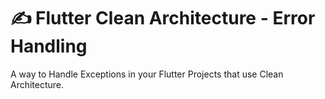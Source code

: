 # :writing_hand: Flutter Clean Architecture - Error Handling 

A way to Handle Exceptions in your Flutter Projects that use Clean Architecture.

